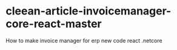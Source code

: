 # cleean-article-invoicemanager-core-react-master
 How to make invoice manager for erp new code react .netcore
